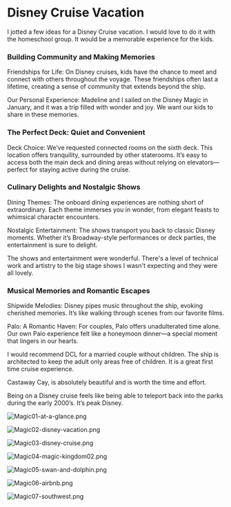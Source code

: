 # Disney Cruise Vacation

I jotted a few ideas for a Disney Cruise vacation. I would love to do it with the homeschool group. It would be a memorable experience for the kids. 

### Building Community and Making Memories

Friendships for Life: On Disney cruises, kids have the chance to meet and connect with others throughout the voyage. These friendships often last a lifetime, creating a sense of community that extends beyond the ship.

Our Personal Experience: Madeline and I sailed on the Disney Magic in January, and it was a trip filled with wonder and joy. We want our kids to share in these memories.

### The Perfect Deck: Quiet and Convenient

Deck Choice: We’ve requested connected rooms on the sixth deck. This location offers tranquility, surrounded by other staterooms. It’s easy to access both the main deck and dining areas without relying on elevators—perfect for staying active during the cruise.

### Culinary Delights and Nostalgic Shows

Dining Themes: The onboard dining experiences are nothing short of extraordinary. Each theme immerses you in wonder, from elegant feasts to whimsical character encounters.

Nostalgic Entertainment: The shows transport you back to classic Disney moments. Whether it’s Broadway-style performances or deck parties, the entertainment is sure to delight.

The shows and entertainment were wonderful. There's a level of technical work and artistry to the big stage shows I wasn't expecting and they were all lovely.

### Musical Memories and Romantic Escapes

Shipwide Melodies: Disney pipes music throughout the ship, evoking cherished memories. It’s like walking through scenes from our favorite films.

Palo: A Romantic Haven: For couples, Palo offers unadulterated time alone. Our own Palo experience felt like a honeymoon dinner—a special moment that lingers in our hearts.

I would recommend DCL for a married couple without children. The ship is architected to keep the adult only areas free of children. It is a great first time cruise experience.

Castaway Cay, is absolutely beautiful and is worth the time and effort.

Being on a Disney cruise feels like being able to teleport back into the parks during the early 2000’s. It’s peak Disney.


![Magic01-at-a-glance.png](at-a-glance.png)  

![Magic02-disney-vacation.png](Magic02-disney-vacation.png)  

![Magic03-disney-cruise.png](Magic03-disney-cruise.png)  

![Magic04-magic-kingdom02.png](Magic04-magic-kingdom02.png)

![Magic05-swan-and-dolphin.png](Magic05-swan-and-dolphin.png)  

![Magic06-airbnb.png](Magic06-airbnb.png)  

![Magic07-southwest.png](Magic07-southwest.png)  


